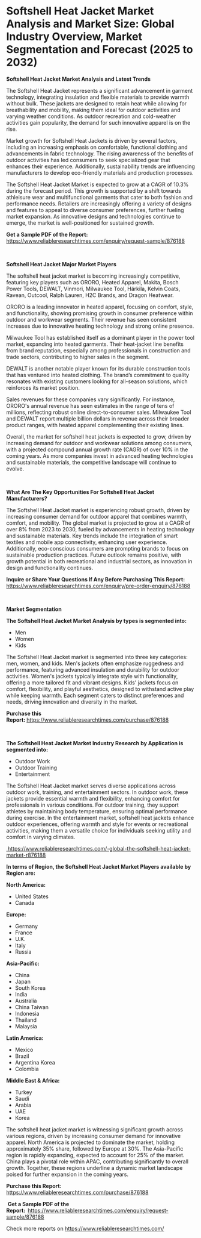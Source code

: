 <p><h1>Softshell Heat Jacket Market Analysis and Market Size: Global Industry Overview, Market Segmentation and Forecast (2025 to 2032)</h1></p><p><strong>Softshell Heat Jacket Market Analysis and Latest Trends</strong></p>
<p><p>The Softshell Heat Jacket represents a significant advancement in garment technology, integrating insulation and flexible materials to provide warmth without bulk. These jackets are designed to retain heat while allowing for breathability and mobility, making them ideal for outdoor activities and varying weather conditions. As outdoor recreation and cold-weather activities gain popularity, the demand for such innovative apparel is on the rise.</p><p>Market growth for Softshell Heat Jackets is driven by several factors, including an increasing emphasis on comfortable, functional clothing and advancements in fabric technology. The rising awareness of the benefits of outdoor activities has led consumers to seek specialized gear that enhances their experience. Additionally, sustainability trends are influencing manufacturers to develop eco-friendly materials and production processes.</p><p>The Softshell Heat Jacket Market is expected to grow at a CAGR of 10.3% during the forecast period. This growth is supported by a shift towards athleisure wear and multifunctional garments that cater to both fashion and performance needs. Retailers are increasingly offering a variety of designs and features to appeal to diverse consumer preferences, further fueling market expansion. As innovative designs and technologies continue to emerge, the market is well-positioned for sustained growth.</p></p>
<p><strong>Get a Sample PDF of the Report:&nbsp;</strong> <a href="https://www.reliableresearchtimes.com/enquiry/request-sample/876188?utm_campaign=3067&utm_medium=2&utm_source=Github&utm_content=ia&utm_term=21032025&utm_id=softshell-heat-jacket">https://www.reliableresearchtimes.com/enquiry/request-sample/876188</a></p>
<p>&nbsp;</p>
<p><strong>Softshell Heat Jacket Major Market Players</strong></p>
<p><p>The softshell heat jacket market is becoming increasingly competitive, featuring key players such as ORORO, Heated Apparel, Makita, Bosch Power Tools, DEWALT, Vinmori, Milwaukee Tool, Härkila, Kelvin Coats, Ravean, Outcool, Ralph Lauren, H2C Brands, and Dragon Heatwear. </p><p>ORORO is a leading innovator in heated apparel, focusing on comfort, style, and functionality, showing promising growth in consumer preference within outdoor and workwear segments. Their revenue has seen consistent increases due to innovative heating technology and strong online presence. </p><p>Milwaukee Tool has established itself as a dominant player in the power tool market, expanding into heated garments. Their heat-jacket line benefits from brand reputation, especially among professionals in construction and trade sectors, contributing to higher sales in the segment.</p><p>DEWALT is another notable player known for its durable construction tools that has ventured into heated clothing. The brand’s commitment to quality resonates with existing customers looking for all-season solutions, which reinforces its market position.</p><p>Sales revenues for these companies vary significantly. For instance, ORORO's annual revenue has seen estimates in the range of tens of millions, reflecting robust online direct-to-consumer sales. Milwaukee Tool and DEWALT report multiple billion dollars in revenue across their broader product ranges, with heated apparel complementing their existing lines.</p><p>Overall, the market for softshell heat jackets is expected to grow, driven by increasing demand for outdoor and workwear solutions among consumers, with a projected compound annual growth rate (CAGR) of over 10% in the coming years. As more companies invest in advanced heating technologies and sustainable materials, the competitive landscape will continue to evolve.</p></p>
<p>&nbsp;</p>
<p><strong>What Are The Key Opportunities For Softshell Heat Jacket Manufacturers?</strong></p>
<p><p>The Softshell Heat Jacket market is experiencing robust growth, driven by increasing consumer demand for outdoor apparel that combines warmth, comfort, and mobility. The global market is projected to grow at a CAGR of over 8% from 2023 to 2030, fueled by advancements in heating technology and sustainable materials. Key trends include the integration of smart textiles and mobile app connectivity, enhancing user experience. Additionally, eco-conscious consumers are prompting brands to focus on sustainable production practices. Future outlook remains positive, with growth potential in both recreational and industrial sectors, as innovation in design and functionality continues.</p></p>
<p><strong>Inquire or Share Your Questions If Any Before Purchasing This Report:</strong> <a href="https://www.reliableresearchtimes.com/enquiry/pre-order-enquiry/876188?utm_campaign=3067&utm_medium=2&utm_source=Github&utm_content=ia&utm_term=21032025&utm_id=softshell-heat-jacket">https://www.reliableresearchtimes.com/enquiry/pre-order-enquiry/876188</a></p>
<p>&nbsp;</p>
<p><strong>Market Segmentation</strong></p>
<p><strong>The Softshell Heat Jacket Market Analysis by types is segmented into:</strong></p>
<p><ul><li>Men</li><li>Women</li><li>Kids</li></ul></p>
<p><p>The Softshell Heat Jacket market is segmented into three key categories: men, women, and kids. Men's jackets often emphasize ruggedness and performance, featuring advanced insulation and durability for outdoor activities. Women's jackets typically integrate style with functionality, offering a more tailored fit and vibrant designs. Kids' jackets focus on comfort, flexibility, and playful aesthetics, designed to withstand active play while keeping warmth. Each segment caters to distinct preferences and needs, driving innovation and diversity in the market.</p></p>
<p><strong>Purchase this Report:&nbsp;</strong><a href="https://www.reliableresearchtimes.com/purchase/876188?utm_campaign=3067&utm_medium=2&utm_source=Github&utm_content=ia&utm_term=21032025&utm_id=softshell-heat-jacket">https://www.reliableresearchtimes.com/purchase/876188</a></p>
<p>&nbsp;</p>
<p><strong>The Softshell Heat Jacket Market Industry Research by Application is segmented into:</strong></p>
<p><ul><li>Outdoor Work</li><li>Outdoor Training</li><li>Entertainment</li></ul></p>
<p><p>The Softshell Heat Jacket market serves diverse applications across outdoor work, training, and entertainment sectors. In outdoor work, these jackets provide essential warmth and flexibility, enhancing comfort for professionals in various conditions. For outdoor training, they support athletes by maintaining body temperature, ensuring optimal performance during exercise. In the entertainment market, softshell heat jackets enhance outdoor experiences, offering warmth and style for events or recreational activities, making them a versatile choice for individuals seeking utility and comfort in varying climates.</p></p>
<p><a href="https://www.reliableresearchtimes.com/-global-the-softshell-heat-jacket-market-r876188?utm_campaign=3067&utm_medium=2&utm_source=Github&utm_content=ia&utm_term=21032025&utm_id=softshell-heat-jacket">&nbsp;https://www.reliableresearchtimes.com/-global-the-softshell-heat-jacket-market-r876188</a></p>
<p><strong>In terms of Region, the Softshell Heat Jacket Market Players available by Region are:</strong></p>
<p>
    <p> <strong> North America: </strong>
        <ul>
            <li>United States</li>
            <li>Canada</li>
        </ul>
        </p> 
    <p> <strong> Europe: </strong>
        <ul>
            <li>Germany</li>
            <li>France</li>
            <li>U.K.</li>
            <li>Italy</li>
            <li>Russia</li>
        </ul>
        </p> 
    <p> <strong> Asia-Pacific: </strong>
        <ul>
            <li>China</li>
            <li>Japan</li>
            <li>South Korea</li>
            <li>India</li>
            <li>Australia</li>
            <li>China Taiwan</li>
            <li>Indonesia</li>
            <li>Thailand</li>
            <li>Malaysia</li>
        </ul>
        </p> 
    <p> <strong> Latin America: </strong>
        <ul>
            <li>Mexico</li>
            <li>Brazil</li>
            <li>Argentina Korea</li>
            <li>Colombia</li>
        </ul>
        </p> 
    <p> <strong> Middle East & Africa: </strong>
        <ul>
            <li>Turkey</li>
            <li>Saudi</li>
            <li>Arabia</li>
            <li>UAE</li>
            <li>Korea</li>
        </ul>
    </p>
    </p>
<p><p>The softshell heat jacket market is witnessing significant growth across various regions, driven by increasing consumer demand for innovative apparel. North America is projected to dominate the market, holding approximately 35% share, followed by Europe at 30%. The Asia-Pacific region is rapidly expanding, expected to account for 25% of the market. China plays a pivotal role within APAC, contributing significantly to overall growth. Together, these regions underline a dynamic market landscape poised for further expansion in the coming years.</p></p>
<p><strong>Purchase this Report: </strong><a href="https://www.reliableresearchtimes.com/purchase/876188?utm_campaign=3067&utm_medium=2&utm_source=Github&utm_content=ia&utm_term=21032025&utm_id=softshell-heat-jacket">https://www.reliableresearchtimes.com/purchase/876188</a></p>
<p>&nbsp;<strong>Get a Sample PDF of the Report:&nbsp;&nbsp;</strong><a href="https://www.reliableresearchtimes.com/enquiry/request-sample/876188?utm_campaign=3067&utm_medium=2&utm_source=Github&utm_content=ia&utm_term=21032025&utm_id=softshell-heat-jacket">https://www.reliableresearchtimes.com/enquiry/request-sample/876188</a></p>
<p><strong></strong></p>
<p>Check more reports on <a href="https://www.reliableresearchtimes.com/?utm_campaign=3067&utm_medium=2&utm_source=Github&utm_content=ia&utm_term=21032025&utm_id=softshell-heat-jacket">https://www.reliableresearchtimes.com/</a></p>